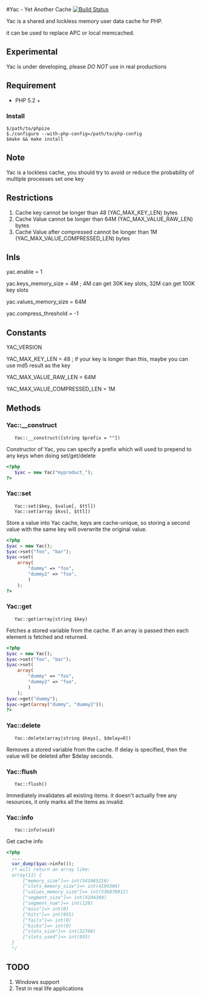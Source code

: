 #Yac - Yet Another Cache
[![Build Status](https://secure.travis-ci.org/laruence/yac.png)](http://travis-ci.org/laruence/yac)

Yac is a shared and lockless memory user data cache for PHP.

it can be used to replace APC or local memcached.

## Experimental
Yac is under developing, please *DO NOT* use in real productions

## Requirement
- PHP 5.2 +

### Install
```
$/path/to/phpize
$./configure --with-php-config=/path/to/php-config
$make && make install
```

## Note
   Yac is a lockless cache, you should try to avoid or reduce the probability of multiple processes set one key

## Restrictions

   1. Cache key cannot be longer than 48 (YAC_MAX_KEY_LEN) bytes
   2. Cache Value cannot be longer than 64M (YAC_MAX_VALUE_RAW_LEN) bytes
   3. Cache Value after compressed cannot be longer than 1M (YAC_MAX_VALUE_COMPRESSED_LEN) bytes

## InIs

   yac.enable = 1

   yac.keys_memory_size = 4M  ; 4M can get 30K key slots, 32M can get 100K key slots
  
   yac.values_memory_size = 64M
 
   yac.compress_threshold = -1 

## Constants

   YAC_VERSION
   
   YAC_MAX_KEY_LEN  =  48  ; if your key is longer than this, maybe you can use md5 result as the key
   
   YAC_MAX_VALUE_RAW_LEN = 64M
   
   YAC_MAX_VALUE_COMPRESSED_LEN = 1M

## Methods

### Yac::__construct
```
   Yac::__construct([string $prefix = ""])
```
   Constructor of Yac, you can specify a prefix which will used to prepend to any keys when doing set/get/delete
```php
<?php
   $yac = new Yac("myproduct_");
?>
```

### Yac::set
```
   Yac::set($key, $value[, $ttl])
   Yac::set(array $kvs[, $ttl])
```
   Store a value into Yac cache, keys are cache-unique, so storing a second value with the same key will overwrite the original value. 
```php
<?php
$yac = new Yac();
$yac->set("foo", "bar");
$yac->set(
    array(
        "dummy" => "foo",
        "dummy2" => "foo",
        )
    );
?>
```

### Yac::get
```
   Yac::get(array|string $key)
```
   Fetches a stored variable from the cache. If an array is passed then each element is fetched and returned.
```php
<?php
$yac = new Yac();
$yac->set("foo", "bar");
$yac->set(
    array(
        "dummy" => "foo",
        "dummy2" => "foo",
        )
    );
$yac->get("dummy");
$yac->get(array("dummy", "dummy2"));
?>
```


### Yac::delete
```
   Yac::delete(array|string $keys[, $delay=0])
```
   Removes a stored variable from the cache. If delay is specified, then the value will be deleted after $delay seconds.

### Yac::flush
```
   Yac::flush()
```
   Immediately invalidates all existing items. it doesn't actually free any resources, it only marks all the items as invalid.

### Yac::info
```
   Yac::info(void)
```
   Get cache info
```php
<?php
  ....
  var_dump($yac->info());
  /* will return an array like:
  array(11) {
      ["memory_size"]=> int(541065216)   
      ["slots_memory_size"]=> int(4194304)
      ["values_memory_size"]=> int(536870912)
      ["segment_size"]=> int(4194304)     
      ["segment_num"]=> int(128)
      ["miss"]=> int(0)
      ["hits"]=> int(955)
      ["fails"]=> int(0)
      ["kicks"]=> int(0)
      ["slots_size"]=> int(32768)
      ["slots_used"]=> int(955)
  }
  */
```

## TODO
   1. Windows support
   2. Test in real life applications



